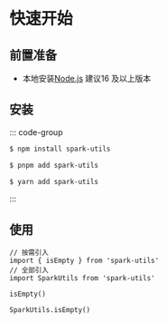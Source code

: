 # 快速开始

<!-- ## Try It Online

You can try VitePress directly in your browser on [StackBlitz](https://vitepress.new). -->

## 前置准备

- 本地安装[Node.js](https://nodejs.org/)  建议16 及以上版本

## 安装

::: code-group

```sh [npm]
$ npm install spark-utils
```

```sh [pnpm]
$ pnpm add spark-utils
```

```sh [yarn]
$ yarn add spark-utils
```

:::

## 使用

```js{4}
// 按需引入
import { isEmpty } from 'spark-utils'
// 全部引入
import SparkUtils from 'spark-utils'

isEmpty()

SparkUtils.isEmpty()

```
